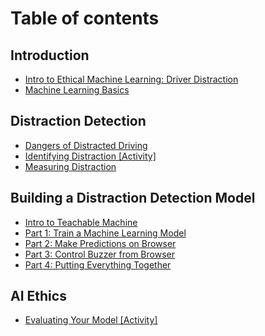 # Table of contents

## Introduction

* [Intro to Ethical Machine Learning: Driver Distraction](README.md)
* [Machine Learning Basics](introduction/machine-learning-basics.md)

## Distraction Detection

* [Dangers of Distracted Driving](distraction-detection/dangers-of-distracted-driving.md)
* [Identifying Distraction \[Activity\]](distraction-detection/identifying-distraction-activity.md)
* [Measuring Distraction](distraction-detection/measuring-distraction.md)

## Building a Distraction Detection Model

* [Intro to Teachable Machine](building-a-distraction-detection-model/intro-to-teachable-machine.md)
* [Part 1: Train a Machine Learning Model](building-a-distraction-detection-model/part-1-train-a-machine-learning-model.md)
* [Part 2: Make Predictions on Browser](building-a-distraction-detection-model/part-2-make-predictions-on-browser.md)
* [Part 3: Control Buzzer from Browser](building-a-distraction-detection-model/part-3-control-buzzer-from-browser.md)
* [Part 4: Putting Everything Together](building-a-distraction-detection-model/part-4-putting-everything-together.md)

## AI Ethics

* [Evaluating Your Model \[Activity\]](ai-ethics/evaluating-your-model-activity.md)
